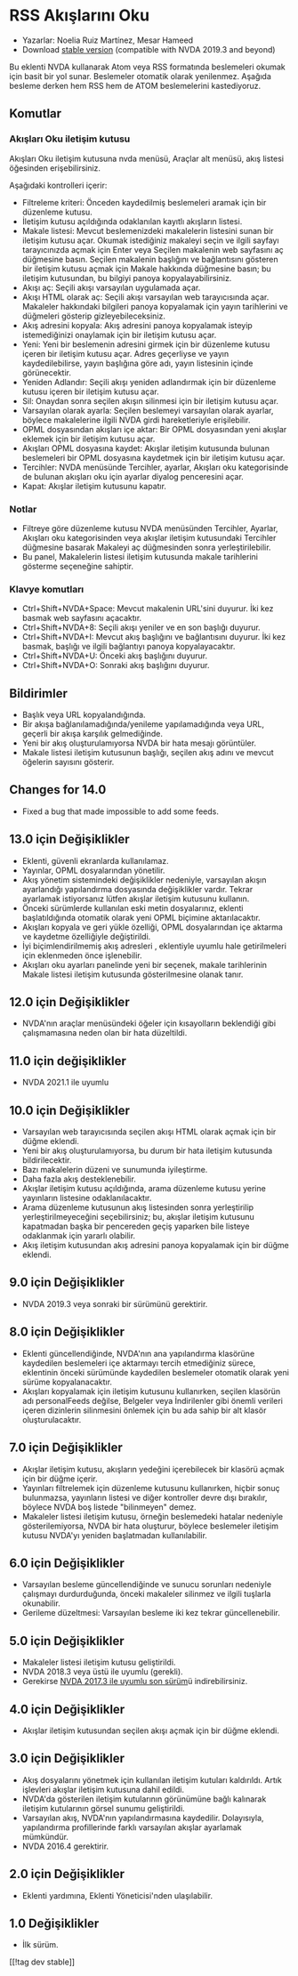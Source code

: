 # RSS Akışlarını Oku #

* Yazarlar: Noelia Ruiz Martínez, Mesar Hameed
* Download [stable version][1] (compatible with NVDA 2019.3 and beyond)

Bu eklenti NVDA kullanarak Atom veya RSS formatında beslemeleri okumak için
basit bir yol sunar. Beslemeler otomatik olarak yenilenmez. Aşağıda besleme
derken hem RSS hem de ATOM beslemelerini kastediyoruz.

## Komutlar ##

### Akışları Oku iletişim kutusu ###

Akışları Oku iletişim kutusuna nvda menüsü, Araçlar alt menüsü, akış listesi
öğesinden erişebilirsiniz.

Aşağıdaki kontrolleri içerir:

* Filtreleme kriteri: Önceden kaydedilmiş beslemeleri aramak için bir
  düzenleme kutusu.
* İletişim kutusu açıldığında odaklanılan kayıtlı akışların listesi.
* Makale listesi: Mevcut beslemenizdeki makalelerin listesini sunan bir
  iletişim kutusu açar. Okumak istediğiniz makaleyi seçin ve ilgili sayfayı
  tarayıcınızda açmak için Enter veya Seçilen makalenin web sayfasını aç
  düğmesine basın. Seçilen makalenin başlığını ve bağlantısını gösteren bir
  iletişim kutusu açmak için Makale hakkında düğmesine basın; bu iletişim
  kutusundan, bu bilgiyi panoya kopyalayabilirsiniz.
* Akışı aç: Seçili akışı varsayılan uygulamada açar.
* Akışı HTML olarak aç: Seçili akışı varsayılan web tarayıcısında
  açar. Makaleler hakkındaki bilgileri panoya kopyalamak için yayın
  tarihlerini ve düğmeleri gösterip gizleyebileceksiniz.
* Akış adresini kopyala: Akış adresini panoya kopyalamak isteyip
  istemediğinizi onaylamak için bir iletişim kutusu açar.
* Yeni: Yeni bir beslemenin adresini girmek için bir düzenleme kutusu içeren
  bir iletişim kutusu açar. Adres geçerliyse ve yayın kaydedilebilirse,
  yayın başlığına göre adı, yayın listesinin içinde görünecektir.
* Yeniden Adlandır: Seçili akışı yeniden adlandırmak için bir düzenleme
  kutusu içeren bir iletişim kutusu açar.
* Sil: Onaydan sonra seçilen akışın silinmesi için bir iletişim kutusu açar.
* Varsayılan olarak ayarla: Seçilen beslemeyi varsayılan olarak ayarlar,
  böylece makalelerine ilgili NVDA girdi hareketleriyle erişilebilir.
* OPML dosyasından akışları içe aktar: Bir OPML dosyasından yeni akışlar
  eklemek için bir iletişim kutusu açar.
* Akışları OPML dosyasına kaydet: Akışlar iletişim kutusunda bulunan
  beslemeleri bir OPML dosyasına kaydetmek için bir iletişim kutusu açar.
* Tercihler: NVDA menüsünde Tercihler, ayarlar, Akışları oku kategorisinde
  de bulunan akışları oku için ayarlar diyalog penceresini açar.
* Kapat: Akışlar iletişim kutusunu kapatır.

### Notlar #####

* Filtreye göre düzenleme kutusu NVDA menüsünden Tercihler, Ayarlar,
  Akışları oku kategorisinden veya akışlar iletişim kutusundaki Tercihler
  düğmesine basarak Makaleyi aç düğmesinden sonra yerleştirilebilir.
* Bu panel, Makalelerin listesi iletişim kutusunda makale tarihlerini
  gösterme seçeneğine sahiptir.


### Klavye komutları ###

* Ctrl+Shift+NVDA+Space: Mevcut makalenin URL'sini duyurur. İki kez basmak
  web sayfasını açacaktır.
* Ctrl+Shift+NVDA+8: Seçili akışı yeniler ve en son başlığı duyurur.
* Ctrl+Shift+NVDA+I: Mevcut akış başlığını ve bağlantısını duyurur. İki kez
  basmak, başlığı ve ilgili bağlantıyı panoya kopyalayacaktır.
* Ctrl+Shift+NVDA+U: Önceki akış başlığını duyurur.
* Ctrl+Shift+NVDA+O: Sonraki akış başlığını duyurur.

## Bildirimler ##

* Başlık veya URL kopyalandığında.
* Bir akışa bağlanılamadığında/yenileme yapılamadığında veya URL, geçerli
  bir akışa karşılık gelmediğinde.
* Yeni bir akış oluşturulamıyorsa NVDA bir hata mesajı görüntüler.
* Makale listesi iletişim kutusunun başlığı, seçilen akış adını ve mevcut
  öğelerin sayısını gösterir.

## Changes for 14.0

* Fixed a bug that made impossible to add some feeds.

## 13.0 için  Değişiklikler

* Eklenti, güvenli ekranlarda kullanılamaz.
* Yayınlar, OPML dosyalarından yönetilir.
* Akış yönetim sistemindeki değişiklikler nedeniyle, varsayılan akışın
  ayarlandığı yapılandırma dosyasında değişiklikler vardır. Tekrar ayarlamak
  istiyorsanız lütfen akışlar iletişim kutusunu kullanın.
* Önceki sürümlerde kullanılan eski metin dosyalarınız, eklenti
  başlatıldığında otomatik olarak yeni OPML biçimine aktarılacaktır.
* Akışları kopyala ve geri yükle özelliği, OPML dosyalarından içe aktarma ve
  kaydetme özelliğiyle değiştirildi.
* İyi biçimlendirilmemiş akış adresleri  , eklentiyle uyumlu hale
  getirilmeleri için eklenmeden önce işlenebilir.
* Akışları oku ayarları panelinde yeni bir seçenek, makale tarihlerinin
  Makale listesi iletişim kutusunda gösterilmesine olanak tanır.

## 12.0 için Değişiklikler

* NVDA'nın araçlar menüsündeki öğeler için kısayolların beklendiği gibi
  çalışmamasına neden olan bir hata düzeltildi.

## 11.0 için değişiklikler

* NVDA 2021.1 ile uyumlu

## 10.0 için Değişiklikler ##

* Varsayılan web tarayıcısında seçilen akışı HTML olarak açmak için bir
  düğme eklendi.
* Yeni bir akış oluşturulamıyorsa, bu durum bir hata iletişim kutusunda
  bildirilecektir.
* Bazı makalelerin düzeni ve sunumunda iyileştirme.
* Daha fazla akış desteklenebilir.
* Akışlar iletişim kutusu açıldığında, arama düzenleme kutusu yerine
  yayınların listesine odaklanılacaktır.
* Arama düzenleme kutusunun akış listesinden sonra yerleştirilip
  yerleştirilmeyeceğini seçebilirsiniz; bu, akışlar iletişim kutusunu
  kapatmadan başka bir pencereden geçiş yaparken bile listeye odaklanmak
  için yararlı olabilir.
* Akış iletişim kutusundan akış adresini panoya kopyalamak için bir düğme
  eklendi.

## 9.0 için Değişiklikler ##

* NVDA 2019.3 veya sonraki bir sürümünü gerektirir.

## 8.0 için Değişiklikler ##

* Eklenti güncellendiğinde, NVDA'nın ana yapılandırma klasörüne kaydedilen
  beslemeleri içe aktarmayı tercih etmediğiniz sürece, eklentinin önceki
  sürümünde kaydedilen beslemeler otomatik olarak yeni sürüme
  kopyalanacaktır.
* Akışları kopyalamak için iletişim kutusunu kullanırken, seçilen klasörün
  adı personalFeeds değilse, Belgeler veya İndirilenler gibi önemli verileri
  içeren dizinlerin silinmesini önlemek için bu ada sahip bir alt klasör
  oluşturulacaktır.

## 7.0 için Değişiklikler ##

* Akışlar iletişim kutusu, akışların yedeğini içerebilecek bir klasörü açmak
  için bir düğme içerir.
* Yayınları filtrelemek için düzenleme kutusunu kullanırken, hiçbir sonuç
  bulunmazsa, yayınların listesi ve diğer kontroller devre dışı bırakılır,
  böylece NVDA boş listede "bilinmeyen" demez.
* Makaleler listesi iletişim kutusu, örneğin beslemedeki hatalar nedeniyle
  gösterilemiyorsa, NVDA bir hata oluşturur, böylece beslemeler iletişim
  kutusu NVDA'yı yeniden başlatmadan kullanılabilir.

## 6.0 için Değişiklikler ##

* Varsayılan besleme güncellendiğinde ve sunucu sorunları nedeniyle
  çalışmayı durdurduğunda, önceki makaleler silinmez ve ilgili tuşlarla
  okunabilir.
* Gerileme düzeltmesi: Varsayılan besleme iki kez tekrar güncellenebilir.

## 5.0 için Değişiklikler ##

* Makaleler listesi iletişim kutusu geliştirildi.
* NVDA 2018.3 veya üstü ile uyumlu (gerekli).
* Gerekirse [NVDA 2017.3 ile uyumlu son sürüm][3]ü indirebilirsiniz.

## 4.0 için Değişiklikler ##

* Akışlar iletişim kutusundan seçilen akışı açmak için bir düğme eklendi.

## 3.0 için Değişiklikler ##

* Akış dosyalarını yönetmek için kullanılan iletişim kutuları
  kaldırıldı. Artık işlevleri akışlar iletişim kutusuna dahil edildi.
* NVDA'da gösterilen iletişim kutularının görünümüne bağlı kalınarak
  iletişim kutularının görsel sunumu geliştirildi.
* Varsayılan akış, NVDA'nın yapılandırmasına kaydedilir. Dolayısıyla,
  yapılandırma profillerinde farklı varsayılan akışlar ayarlamak mümkündür.
* NVDA 2016.4 gerektirir.

## 2.0 için Değişiklikler ##

* Eklenti yardımına, Eklenti Yöneticisi'nden ulaşılabilir.

## 1.0 Değişiklikler ##

* İlk sürüm.

[[!tag dev stable]]

[1]: https://www.nvaccess.org/addonStore/legacy?file=readFeeds

[3]: https://www.nvaccess.org/addonStore/legacy?file=rf-o
